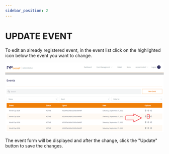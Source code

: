 ```yaml
---
sidebar_position: 2
---
```


# UPDATE EVENT

To edit an already registered event, in the event list click on the highlighted icon below the event you want to change.

![1](/img/update-event.png)

The event form will be displayed and after the change, click the "Update" button to save the changes.
